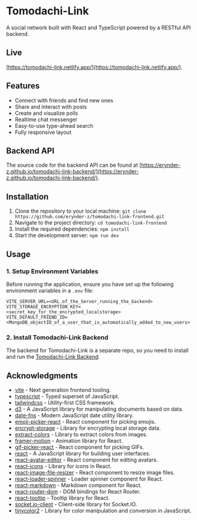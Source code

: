 # Tomodachi-Link

A social network built with React and TypeScript powered by a RESTful API backend.

## Live

[https://tomodachi-link.netlify.app/](https://tomodachi-link.netlify.app/).

## Features

-   Connect with friends and find new ones
-   Share and interact with posts
-   Create and visualize polls
-   Realtime chat messenger
-   Easy-to-use type-ahead search
-   Fully responsive layout

## Backend API

The source code for the backend API can be found at [https://erynder-z.github.io/tomodachi-link-backend/](https://erynder-z.github.io/tomodachi-link-backend/).

## Installation

1.  Clone the repository to your local machine: `git clone https://github.com/erynder-z/tomodachi-link-frontend.git`
2.  Navigate to the project directory: `cd tomodachi-link-frontend`
3.  Install the required dependencies: `npm install`
4.  Start the development server: `npm run dev`

## Usage

### 1. Setup Environment Variables

Before running the application, ensure you have set up the following environment variables in a `.env` file:

```shell
VITE_SERVER_URL=<URL_of_the_Server_running_the_backend>
VITE_STORAGE_ENCRYPTION_KEY=<secret_key_for_the_encrypted_localstorage>
VITE_DEFAULT_FRIEND_ID=<MongoDB_objectID_of_a_user_that_is_automatically_added_to_new_users>
```

### 2. Install Tomodachi-Link Backend

The backend for Tomodachi-Link is a separate repo, so you need to install and run the [Tomodachi-Link Backend](https://github.com/erynder-z/tomodachi-link-backend).

## Acknowledgments

-   [vite](https://vitejs.dev/) - Next generation frontend tooling.
-   [typescript](https://www.typescriptlang.org/) - Typed superset of JavaScript.
-   [tailwindcss](https://tailwindcss.com/) - Utility-first CSS framework.
-   [d3](https://d3js.org/) - A JavaScript library for manipulating documents based on data.
-   [date-fns](https://date-fns.org/) - Modern JavaScript date utility library.
-   [emoji-picker-react](https://github.com/missive/emoji-picker-react) - React component for picking emojis.
-   [encrypt-storage](https://www.npmjs.com/package/encrypt-storage) - Library for encrypting local storage data.
-   [extract-colors](https://www.npmjs.com/package/extract-colors) - Library to extract colors from images.
-   [framer-motion](https://www.framer.com/motion/) - Animation library for React.
-   [gif-picker-react](https://www.npmjs.com/package/gif-picker-react) - React component for picking GIFs.
-   [react](https://reactjs.org/) - A JavaScript library for building user interfaces.
-   [react-avatar-editor](https://github.com/mosch/react-avatar-editor) - React component for editing avatars.
-   [react-icons](https://react-icons.github.io/react-icons/) - Library for icons in React.
-   [react-image-file-resizer](https://www.npmjs.com/package/react-image-file-resizer) - React component to resize image files.
-   [react-loader-spinner](https://www.npmjs.com/package/react-loader-spinner) - Loader spinner component for React.
-   [react-markdown](https://www.npmjs.com/package/react-markdown) - Markdown component for React.
-   [react-router-dom](https://reactrouter.com/web/guides/quick-start) - DOM bindings for React Router.
-   [react-tooltip](https://www.npmjs.com/package/react-tooltip) - Tooltip library for React.
-   [socket.io-client](https://socket.io/docs/v4/client-api/) - Client-side library for Socket.IO.
-   [tinycolor2](https://www.npmjs.com/package/tinycolor2) - Library for color manipulation and conversion in JavaScript.
